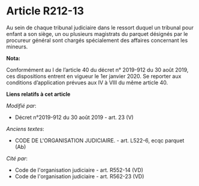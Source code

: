 # Article R212-13

Au sein de chaque   tribunal judiciaire dans le ressort duquel un tribunal pour enfant a son siège, un ou plusieurs
magistrats du parquet désignés par le procureur général sont chargés spécialement des affaires concernant les mineurs.

**Nota:**

Conformément au I de l’article 40 du décret n° 2019-912 du 30 août 2019, ces dispositions entrent en vigueur le 1er janvier
2020. Se reporter aux conditions d’application prévues aux IV à VIII du même article 40.

**Liens relatifs à cet article**

_Modifié par_:

  - Décret n°2019-912 du 30 août 2019 - art. 23 (V)

_Anciens textes_:

  - CODE DE L'ORGANISATION JUDICIAIRE. - art. L522-6, ecqc parquet (Ab)

_Cité par_:

  - Code de l'organisation judiciaire - art. R552-14 (VD)
  - Code de l'organisation judiciaire - art. R562-23 (VD)
